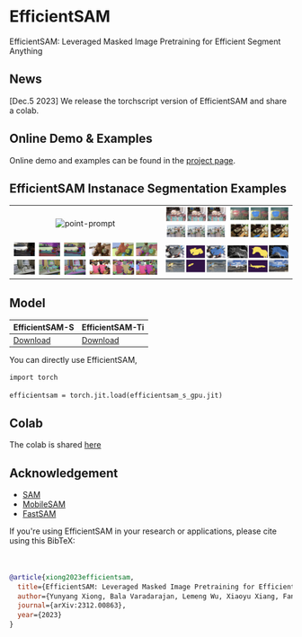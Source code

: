 # EfficientSAM
EfficientSAM: Leveraged Masked Image Pretraining for Efficient Segment Anything

## News
[Dec.5 2023] We release the torchscript version of EfficientSAM and share a colab.

## Online Demo & Examples
Online demo and examples can be found in the [project page](https://yformer.github.io/efficient-sam/).

## EfficientSAM Instanace Segmentation Examples
  |   |   |
:-------------------------:|:-------------------------:
![point-prompt](figs/examples/demo_point.png) |  ![box-prompt](figs/examples/demo_box.png)
![segment everything](figs/examples/demo_everything.png)  |  ![Saliency](figs/examples/demo_saliency.png)

## Model

| EfficientSAM-S | EfficientSAM-Ti |
|------------------------------|------------------------------|
| [Download](https://www.dropbox.com/scl/fi/ziif8xudwbyyphb4tohza/efficientsam_s_gpu.jit?rlkey=8aflq9kf0bfujz5ex4lxuoq56&dl=0) |[Download](https://www.dropbox.com/scl/fi/lup5s4gthmlv6qf3f5zz3/efficientsam_ti_gpu.jit?rlkey=pap1xktxw50qiaey17no16bqz&dl=0)|

You can directly use EfficientSAM,
```
import torch

efficientsam = torch.jit.load(efficientsam_s_gpu.jit)
```

## Colab
The colab is shared [here](https://colab.research.google.com/drive/150dvh_lwbliC3020fWO9qASgy-so6sUZ?usp=sharing)



## Acknowledgement

+ [SAM](https://github.com/facebookresearch/segment-anything)
+ [MobileSAM](https://github.com/ChaoningZhang/MobileSAM)
+ [FastSAM](https://github.com/CASIA-IVA-Lab/FastSAM)


If you're using EfficientSAM in your research or applications, please cite using this BibTeX:
```bibtex


@article{xiong2023efficientsam,
  title={EfficientSAM: Leveraged Masked Image Pretraining for Efficient Segment Anything},
  author={Yunyang Xiong, Bala Varadarajan, Lemeng Wu, Xiaoyu Xiang, Fanyi Xiao, Chenchen Zhu, Xiaoliang Dai, Dilin Wang, Fei Sun, Forrest Iandola, Raghuraman Krishnamoorthi, Vikas Chandra},
  journal={arXiv:2312.00863},
  year={2023}
}
```
